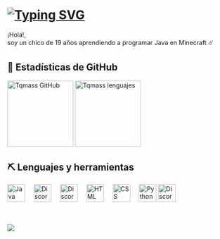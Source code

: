 <div align="left">
  <h1>
    <a href="https://git.io/typing-svg">
        <img src="https://readme-typing-svg.herokuapp.com/?color=ffffff&size=35&center=true&vCenter=true&width=1000&lines=¡Bienvenido/a+a+mi+perfil+de+GitHub!;Estoy+explorando+esta+plataforma.;" alt="Typing SVG">
    </a>
  </h1>
  <p>¡Hola!,<br/> soy un chico de 19 años aprendiendo a programar Java en Minecraft ☄️</p>

<h2>🔧 Estadísticas de GitHub</h2>
<img src="https://github-readme-stats.vercel.app/api?username=Tqmass&show_icons=true&count_private=true&hide_border=true&title_color=7FFFD4&icon_color=7FFFD4&text_color=c9d1d9&bg_color=0d1117" height="150" alt="Tqmass GitHub" /> 
<img src="https://github-readme-stats.vercel.app/api/top-langs/?username=Tqmass&layout=compact&hide_border=true&title_color=7FFFD4&text_color=7FFFD4&bg_color=0d1117" height="150" alt="Tqmass lenguajes" />

<h2>⛏️ Lenguajes y herramientas</h2>
<div>
  <img src="https://skillicons.dev/icons?i=java" height="40" alt="Java logo" />
  <img width="12" />
  <img src="https://skillicons.dev/icons?i=bots" height="40" alt="Discord Bots logo" />
  <img width="12" />
  <img src="https://skillicons.dev/icons?i=discordjs" height="40" alt="DiscordJS logo" />
  <img width="12" />
  <img src="https://skillicons.dev/icons?i=html" height="40" alt="HTML logo" />
  <img width="12" />
  <img src="https://skillicons.dev/icons?i=css" height="40" alt="CSS logo" />
  <img width="12" />
  <img src="https://skillicons.dev/icons?i=python" height="40" alt="Python logo" />
  <img src="https://skillicons.dev/icons?i=discord" height="40" alt="Discord logo" />
  <img width="12" />
</div>

<!-- <h2>📚 Information</h2>
<ul>
  <li>🌙 I’m currently learning Kotlin and JavaScript</li>
  <li>🧭 How to reach me <strong>no.wacho</strong></li>
</ul>

<p align="center">
    <a href="https://discord.com/users/1079614475717586945" target="_blank" rel="nofollow">
        <img src="https://lanyard-profile-readme.vercel.app/api/1079614475717586945?&animated=true&borderRadius=30px&idleMessage=Nothing..." alt="Discord Presence" align="center">
    </a>
</p> -->

<br/>
<br/>

[![](https://visitcount.itsvg.in/api?id=Tqmass&label=Visitas%20del%20Perfil&color=12&icon=6&pretty=false)](https://visitcount.itsvg.in)
